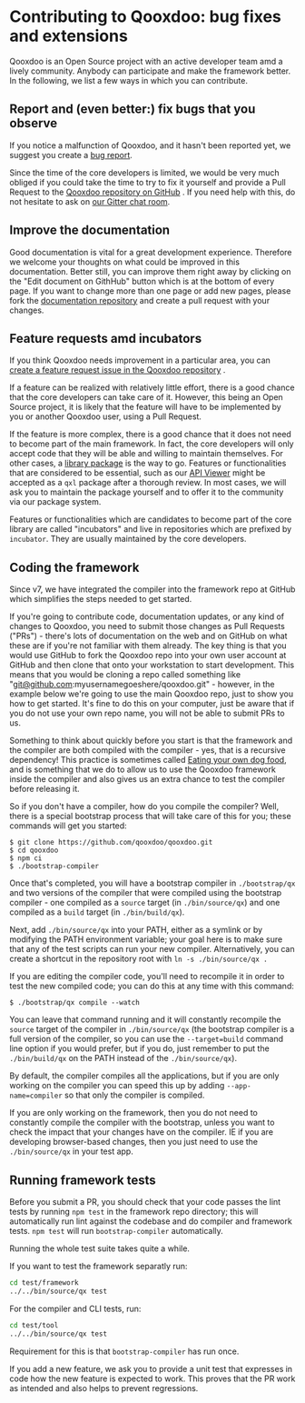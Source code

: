 # Contributing to Qooxdoo: bug fixes and extensions

Qooxdoo is an Open Source project with an active developer team amd a lively
community. Anybody can participate and make the framework better. In the
following, we list a few ways in which you can contribute.

## Report and (even better:) fix bugs that you observe

If you notice a malfunction of Qooxdoo, and it hasn't been reported yet, we
suggest you create a [bug report](https://github.com/qooxdoo/qooxdoo/issues/new?assignees=&labels=&template=Bug_report.md).

Since the time of the core developers is limited, we would be very much obliged
if you could take the time to try to fix it yourself and provide a Pull Request
to the [Qooxdoo repository on GitHub](https://github.com/qooxdoo/qooxdoo) . If
you need help with this, do not hesitate to ask on
[our Gitter chat room](https://gitter.im/qooxdoo/qooxdoo).

## Improve the documentation

Good documentation is vital for a great development experience. Therefore we
welcome your thoughts on what could be improved in this documentation. Better
still, you can improve them right away by clicking on the "Edit document on
GithHub" button which is at the bottom of every page. If you want to change more
than one page or add new pages, please fork the [documentation repository](https://qooxdoo.org/documentation)
and create a pull request with your changes.

## Feature requests amd incubators

If you think Qooxdoo needs improvement in a particular area, you can  
[create a feature request issue in the Qooxdoo repository](https://github.com/qooxdoo/qooxdoo/issues/new?template=Feature_request.md)
.

If a feature can be realized with relatively little effort, there is a good
chance that the core developers can take care of it. However, this being an Open
Source project, it is likely that the feature will have to be implemented by you
or another Qooxdoo user, using a Pull Request.

If the feature is more complex, there is a good chance that it does not need to
become part of the main framework. In fact, the core developers will only accept
code that they will be able and willing to maintain themselves. For other cases,
a [library package](cli/packages.md) is the way to go. Features or
functionalities that are considered to be essential, such as our
[API Viewer](https://github.com/qooxdoo/qxl.apiviewer) might be accepted as a
`qxl` package after a thorough review. In most cases, we will ask you to
maintain the package yourself and to offer it to the community via our package
system.

Features or functionalities which are candidates to become part of the core
library are called "incubators" and live in repositories which are prefixed by
`incubator`. They are usually maintained by the core developers.

## Coding the framework

Since v7, we have integrated the compiler into the framework
repo at GitHub which simplifies the steps needed to get started.

If you're going to contribute code, documentation updates, or any kind
of changes to Qooxdoo, you need to submit those changes as Pull Requests
("PRs") - there's lots of documentation on the web and on GitHub on what
these are if you're not familiar with them already.  The key thing is that
you would use GitHub to fork the Qooxdoo repo into your own user account
at GitHub and then clone that onto your workstation to start development.
This means that you would be cloning a repo called something like
"git@github.com:myusernamegoeshere/qooxdoo.git" - however, in the example
below we're going to use the main Qooxdoo repo, just to show you how to get
started.  It's fine to do this on your computer, just be aware that if you
do not use your own repo name, you will not be able to submit PRs to us.

Something to think about quickly before you start is that the framework
and the compiler are both compiled with the compiler - yes, that is a
recursive dependency!  This practice is sometimes called [Eating your own dog
food](https://en.wikipedia.org/wiki/Eating_your_own_dog_food), and is something
that we do to allow us to use the Qooxdoo framework inside the compiler
and also gives us an extra chance to test the compiler before releasing it.

So if you don't have a compiler, how do you compile the compiler?
Well, there is a special bootstrap process that will take
care of this for you; these commands will get you started:

```
$ git clone https://github.com/qooxdoo/qooxdoo.git
$ cd qooxdoo
$ npm ci
$ ./bootstrap-compiler
```

Once that's completed, you will have a bootstrap compiler in
`./bootstrap/qx` and two versions of the compiler that were compiled
using the bootstrap compiler - one compiled as a `source` target (in
`./bin/source/qx`) and one compiled as a `build` target (in `./bin/build/qx`).

Next, add `./bin/source/qx` into your PATH, either as a symlink or
by modifying the PATH environment variable; your goal here is to
make sure that any of the test scripts can run your new compiler. Alternatively,
you can create a shortcut in the repository root with `ln -s ./bin/source/qx .`

If you are editing the compiler code, you'll need to recompile it in order
to test the new compiled code; you can do this at any time with this command:

```
$ ./bootstrap/qx compile --watch
```

You can leave that command running and it will constantly recompile the
`source` target of the compiler in `./bin/source/qx` (the bootstrap compiler
is a full version of the compiler, so you can use the `--target=build`
command line option if you would prefer, but if you do, just remember to
put the `./bin/build/qx` on the PATH instead of the `./bin/source/qx`).

By default, the compiler compiles all the applications, but if you
are only working on the compiler you can speed this up by adding
`--app-name=compiler` so that only the compiler is compiled.

If you are only working on the framework, then you do not need to constantly
compile the compiler with the bootstrap, unless you want to check the impact
that your changes have on the compiler.  IE if you are developing browser-based
changes, then you just need to use the `./bin/source/qx` in your test app.

## Running framework tests

Before you submit a PR, you should check that your code passes the
lint tests by running `npm test` in the framework repo directory;
this will automatically run lint against the codebase and do compiler
and framework tests. `npm test` will run `bootstrap-compiler`
automatically. 

Running the whole test suite takes quite a while.

If you want to test the framework separatly run:

```bash
cd test/framework
../../bin/source/qx test
```

For the compiler and CLI tests, run:
```bash
cd test/tool
../../bin/source/qx test
```

Requirement for this is that `bootstrap-compiler` has run once.

If you add a new feature, we ask you to provide a unit test that
expresses in code how the new feature is expected to work. This proves
that the PR work as intended and also helps to prevent regressions.
